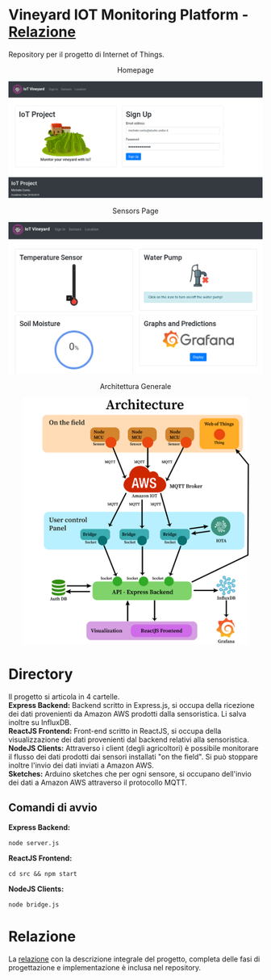 # Vineyard IOT Monitoring Platform - [Relazione](https://github.com/flamel13/VineyardIOT/blob/master/Relazione_Finale_IOT.pdf)

Repository per il progetto di Internet of Things.

<p align="center">Homepage</p>
<p align="center">
<img src="https://github.com/flamel13/VineyardIOT/blob/master/screenshots/homepage.png" width="650">
</p>

<p align="center">Sensors Page</p>
<p align="center">
<img src="https://github.com/flamel13/VineyardIOT/blob/master/screenshots/sensorspage.png" width="650">
</p>

<p align="center">Architettura Generale</p>
<p align="center">
<img src="https://github.com/flamel13/VineyardIOT/blob/master/screenshots/architecture.png" width="450">
</p>


# Directory

Il progetto si articola in 4 cartelle.\
**Express Backend:** Backend scritto in Express.js, si occupa della ricezione dei dati provenienti da Amazon AWS prodotti dalla sensoristica. Li salva inoltre su InfluxDB. \
**ReactJS Frontend:** Front-end scritto in ReactJS, si occupa della visualizzazione dei dati provenienti dal backend relativi alla sensoristica.\
**NodeJS Clients:** Attraverso i client (degli agricoltori) è possibile monitorare il flusso dei dati prodotti dai sensori installati "on the field". Si può stoppare inoltre l'invio dei dati inviati a Amazon AWS.\
**Sketches:** Arduino sketches che per ogni sensore, si occupano dell'invio dei dati a Amazon AWS attraverso il protocollo MQTT.

## Comandi di avvio

**Express Backend:**
```
node server.js
```
**ReactJS Frontend:**
```
cd src && npm start
```
**NodeJS Clients:**
```
node bridge.js
```

# Relazione

La [relazione](https://github.com/flamel13/VineyardIOT/blob/master/Relazione_Finale_IOT.pdf) con la descrizione integrale del progetto, completa delle fasi di progettazione e implementazione è inclusa nel repository.
